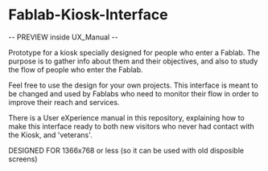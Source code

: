 # Fablab-Kiosk-Interface

-- PREVIEW inside UX_Manual --

Prototype for a kiosk specially designed for people who enter a Fablab. The purpose is to gather info about them and their objectives, and also to study the flow of people who enter the Fablab.

Feel free to use the design for your own projects. This interface is meant to be changed and used by Fablabs who need to monitor their flow in order to improve their reach and services.

There is a User eXperience manual in this repository, explaining how to make this interface ready to both new visitors who never had contact with the Kiosk, and 'veterans'.

DESIGNED FOR 1366x768 or less (so it can be used with old disposible screens)
